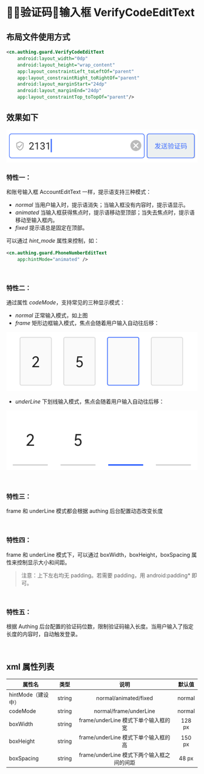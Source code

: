# 验证码输入框 VerifyCodeEditText

## 布局文件使用方式

```xml
<cn.authing.guard.VerifyCodeEditText
    android:layout_width="0dp"
    android:layout_height="wrap_content"
    app:layout_constraintLeft_toLeftOf="parent"
    app:layout_constraintRight_toRightOf="parent"
    android:layout_marginStart="24dp"
    android:layout_marginEnd="24dp"
    app:layout_constraintTop_toTopOf="parent"/>
```

## 效果如下

![](./images/vcet_normal.png)

### 特性一：
和账号输入框 AccountEditText 一样，提示语支持三种模式：

* *normal* 当用户输入时，提示语消失；当输入框没有内容时，提示语显示。
* *animated* 当输入框获得焦点时，提示语移动至顶部；当失去焦点时，提示语移动至输入框内。
* *fixed* 提示语总是固定在顶部。

可以通过 *hint_mode* 属性来控制，如：
```xml
<cn.authing.guard.PhoneNumberEditText
    app:hintMode="animated" />
```

<br>

### 特性二：

通过属性 *codeMode*，支持常见的三种显示模式：

* *normal* 正常输入模式，如上图
* *frame* 矩形边框输入模式，焦点会随着用户输入自动往后移：

![](./images/vc_frame.png)

* *underLine* 下划线输入模式，焦点会随着用户输入自动往后移：

![](./images/vc_underline.png)


<br>

### 特性三：

frame 和 underLine 模式都会根据 authing 后台配置动态改变长度

<br>

### 特性四：

frame 和 underLine 模式下，可以通过 boxWidth，boxHeight，boxSpacing 属性来控制显示大小和间距。

>注意：上下左右均无 padding。若需要 padding，用 android:padding* 即可。

<br>

### 特性五：
根据 Authing 后台配置的验证码位数，限制验证码输入长度。当用户输入了指定长度的内容时，自动触发登录。

<br>

## xml 属性列表

| 属性名                     | 类型 | 说明 | 默认值 |
| ----------------------- |:--------:| :------:| :-----: |
|  hintMode（建设中）     |    string    |  normal/animated/fixed   |    normal   |
|  codeMode     |    string    |  normal/frame/underLine   |    normal   |
|  boxWidth     |    string    |  frame/underLine 模式下单个输入框的宽   |    128 px   |
|  boxHeight     |    string    |  frame/underLine 模式下单个输入框的高   |    150 px   |
|  boxSpacing     |    string    |  frame/underLine 模式下两个输入框之间的间距   |    48 px   |
